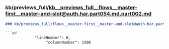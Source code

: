 ### kb/previews_full/kb__previews_full__flows__master-first__master-and-slot@auth.har.part054.md.part002.md

```md
### kb/previews_full/flows__master-first__master-and-slot@auth.har.part054.md (part 002)

```md
             "lineNumber": 0,
                  "columnNumber": 1306
```

```

```
